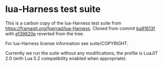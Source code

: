 # lua-Harness test suite

This is a carbon copy of the lua-Harness test suite from
https://framagit.org/fperrad/lua-Harness. Cloned from commit
[ba91613f](https://framagit.org/fperrad/lua-Harness/-/commit/ba91613ff0eae395ca13acdd3f691817d6a9df75)
with [ef39820e](https://framagit.org/fperrad/lua-Harness/-/commit/ef39820ece94254266e037a531d62dfe18a95bfd)
reverted from the tree.

For lua-Harness license information see suite/COPYRIGHT.

Currently we run the suite without any modifications, the profile is
LuaJIT 2.0 (with Lua 5.2 compatibility enabled when appropriate).
